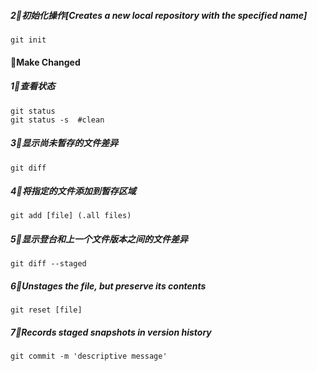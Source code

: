 



#####   2⃣️初始化操作[Creates a new local repository with the specified name]
```shell
git init 
```


#### 👋Make Changed

#####   1⃣️查看状态
```shell
git status 
git status -s  #clean
```

#####   3⃣️显示尚未暂存的文件差异
```shell
git diff
```
#####   4⃣️将指定的文件添加到暂存区域
```shell
git add [file] (.all files)
```
#####  5⃣️显示登台和上一个文件版本之间的文件差异
```shell
git diff --staged
```
#####  6⃣️Unstages the file, but preserve its contents
```shell
git reset [file]
```
##### 7⃣️Records staged snapshots in version history
```shell
git commit -m 'descriptive message'
```

